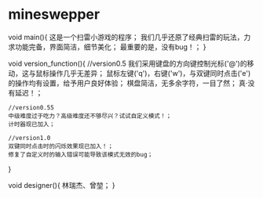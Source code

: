 # mineswepper

void main(){
    这是一个扫雷小游戏的程序；
    我们几乎还原了经典扫雷的玩法，力求功能完备，界面简洁，细节美化；
    最重要的是，没有bug！；
}

void version_function(){
    //version0.5
    我们采用键盘的方向键控制光标('@')的移动，这与鼠标操作几乎无差异；
    鼠标左键('q')，右键('w')，与双键同时点击('e')的操作均有设置，给予用户良好体验；
    棋盘简洁，无多余字符，一目了然；
    真·没有延迟！；
    
    //version0.55
    中级难度过于吃力？高级难度还不够尽兴？试试自定义模式！；
    计时器现已加入；
    
    //version1.0
    双键同时点击时的闪烁效果现已加入！；
    修复了自定义时的输入错误可能导致该模式无效的bug；
}

void designer(){
    林瑞杰、曾堃；
}
